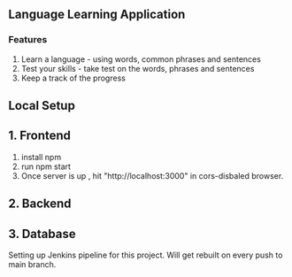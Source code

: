 ## Language Learning Application 

### Features 
1. Learn a language - using words, common phrases and sentences
2. Test your skills - take test on the words, phrases and sentences 
3. Keep a track of the progress 


## Local Setup 

## 1. Frontend
1. install npm
2. run npm start
3. Once server is up , hit "http://localhost:3000" in cors-disbaled browser.
   
## 2. Backend
## 3. Database
Setting up Jenkins pipeline for this project. Will get rebuilt on every push to main branch. 
